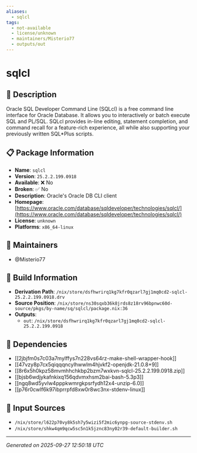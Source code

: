 ```yaml
---
aliases:
  - sqlcl
tags:
  - not-available
  - license/unknown
  - maintainers/Misterio77
  - outputs/out
---
```


# sqlcl

## 📝 Description

Oracle SQL Developer Command Line (SQLcl) is a free command line
interface for Oracle Database. It allows you to interactively or batch
execute SQL and PL/SQL. SQLcl provides in-line editing, statement
completion, and command recall for a feature-rich experience, all while
also supporting your previously written SQL*Plus scripts.


## 📋 Package Information

- **Name**: `sqlcl`
- **Version**: `25.2.2.199.0918`
- **Available**: ❌ No
- **Broken**: ✅ No
- **Description**: Oracle's Oracle DB CLI client
- **Homepage**: [https://www.oracle.com/database/sqldeveloper/technologies/sqlcl/](https://www.oracle.com/database/sqldeveloper/technologies/sqlcl/)
- **License**: `unknown`
- **Platforms**: `x86_64-linux`
## 👥 Maintainers

- @Misterio77


## 🔧 Build Information

- **Derivation Path**: `/nix/store/dsfhwrirq1kg7kfr0qzarl7gj1mq0cd2-sqlcl-25.2.2.199.0918.drv`
- **Source Position**: `/nix/store/ns30sqxb36k8jrds8z18rv96bpnwc60d-source/pkgs/by-name/sq/sqlcl/package.nix:36`
- **Outputs**:
  - `out`:  `/nix/store/dsfhwrirq1kg7kfr0qzarl7gj1mq0cd2-sqlcl-25.2.2.199.0918`

## 🔗 Dependencies

- [[2jbjfm0s7c03a7mylffys7n228vs64rz-make-shell-wrapper-hook]]
- [[47vzy8p7cx5qiqqqncylhwwlm4hjvkf2-openjdk-21.0.8+9]]
- [[8r6x5h0kpz58mvmhhchkbp2bzm7wxkvn-sqlcl-25.2.2.199.0918.zip]]
- [[bjsb6wdjykafnkixq156qdvmxhsm2bai-bash-5.3p3]]
- [[ngq8wd5yvlw4pppkwmrgkpsrfydh12x4-unzip-6.0]]
- [[p76r0cwlf6k97ibprrpfd8xw0r8wc3nx-stdenv-linux]]

## 📁 Input Sources

- `/nix/store/l622p70vy8k5sh7y5wizi5f2mic6ynpg-source-stdenv.sh`
- `/nix/store/shkw4qm9qcw5sc5n1k5jznc83ny02r39-default-builder.sh`

---
*Generated on 2025-09-27 12:50:18 UTC*
